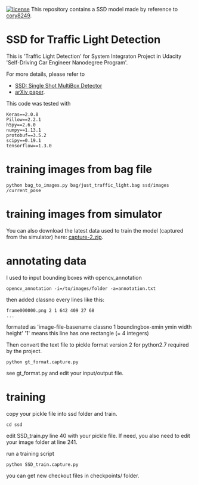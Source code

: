 [![license](https://img.shields.io/github/license/mashape/apistatus.svg)](LICENSE)
This repository contains a SSD model made by reference to [cory8249](https://github.com/cory8249/ssd_keras.git).

# SSD for Traffic Light Detection

This is 'Traffic Light Detection' for System Integraton Project in Udacity 'Self-Driving Car Engineer Nanodegree Program'.

For more details, please refer to 

- [SSD: Single Shot MultiBox Detector](https://github.com/weiliu89/caffe/tree/ssd)
- [arXiv paper](http://arxiv.org/abs/1512.02325).

This code was tested with 

    Keras==2.0.8
    Pillow==2.2.1
    h5py==2.6.0
    numpy==1.13.1
    protobuf==3.5.2
    scipy==0.19.1
    tensorflow==1.3.0

# training images from bag file

    python bag_to_images.py bag/just_traffic_light.bag ssd/images /current_pose

# training images from simulator

You can also download the latest data used to train the model (captured from the simulator) here: [capture-2.zip](https://1drv.ms/u/s!AtMG4jW974a6m8B-Q0A3tc2JbCigPw).

# annotating data

I used to input bounding boxes with opencv_annotation

    opencv_annotation -i=/to/images/folder -a=annotation.txt

then added classno every lines like this:

    frame000000.png 2 1 642 409 27 68
    ...

formated as 'image-file-basename classno  1 boundingbox-xmin ymin width height'
'1' means this line has one rectangle (= 4 integers)

Then convert the text file to pickle format version 2 for python2.7 required by the project.

    python gt_format.capture.py

see gt_format.py and edit your input/output file.


# training

copy your pickle file into ssd folder and train.

    cd ssd

edit SSD_train.py line 40 with your pickle file.
If need, you also need to edit your image folder at line 241.

run a training script

	python SSD_train.capture.py

you can get new checkout files in checkpoints/ folder.
